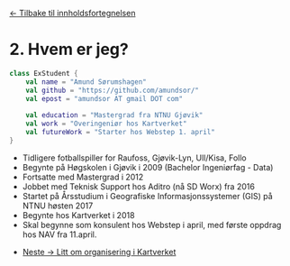 [<- Tilbake til innholdsfortegnelsen](https://github.com/amundsor/ntnu_xsessions/blob/master/README.md)
# 2. Hvem er jeg?

```kotlin
class ExStudent {
    val name = "Amund Sørumshagen"
    val github = "https://github.com/amundsor/"
    val epost = "amundsor AT gmail DOT com"
            
    val education = "Mastergrad fra NTNU Gjøvik"
    val work = "Overingeniør hos Kartverket"
    val futureWork = "Starter hos Webstep 1. april"
}
```
* Tidligere fotballspiller for Raufoss, Gjøvik-Lyn, Ull/Kisa, Follo
* Begynte på Høgskolen i Gjøvik i 2009 (Bachelor Ingeniørfag - Data)
* Fortsatte med Mastergrad i 2012
* Jobbet med Teknisk Support hos Aditro (nå SD Worx) fra 2016
* Startet på Årsstudium i Geografiske Informasjonssystemer (GIS) på NTNU høsten 2017
* Begynte hos Kartverket i 2018
* Skal begynne som konsulent hos Webstep i april, med første oppdrag hos NAV fra 11.april.

- [Neste -> Litt om organisering i Kartverket](https://github.com/amundsor/ntnu_xsessions/blob/master/src/main/java/no/amundsor/xsessions/3_organisering_kartverket.md)
